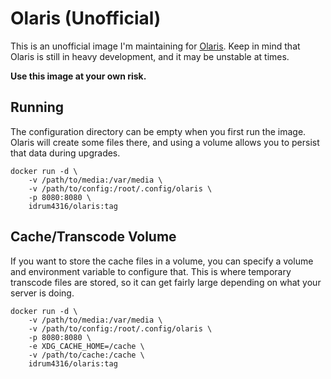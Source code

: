 # Olaris (Unofficial)
This is an unofficial image I'm maintaining for [Olaris](https://gitlab.com/olaris/olaris-server). Keep in mind that Olaris is still in heavy development, and it may be unstable at times.

**Use this image at your own risk.**

## Running
The configuration directory can be empty when you first run the image. Olaris will create some files there, and using a volume allows you to persist that data during upgrades.

```
docker run -d \
    -v /path/to/media:/var/media \
    -v /path/to/config:/root/.config/olaris \
    -p 8080:8080 \
    idrum4316/olaris:tag
```

## Cache/Transcode Volume
If you want to store the cache files in a volume, you can specify a volume and environment variable to configure that. This is where temporary transcode files are stored, so it can get fairly large depending on what your server is doing.

```
docker run -d \
    -v /path/to/media:/var/media \
    -v /path/to/config:/root/.config/olaris \
    -p 8080:8080 \
    -e XDG_CACHE_HOME=/cache \
    -v /path/to/cache:/cache \
    idrum4316/olaris:tag
```

